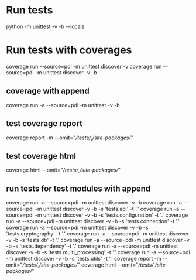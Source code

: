 # Run tests
python -m unittest -v -b --locals  

# Run tests with coverages

coverage run --source=pdi -m unittest discover -v
coverage run --source=pdi -m unittest discover -v -b 

## coverage with append
coverage run -a --source=pdi -m unittest -v -b 

## test coverage report
coverage report -m --omit="*/tests/*,*/site-packages/*"

## test coverage html
coverage html  --omit="*/tests/*,*/site-packages/*"

## run tests for test modules with append
coverage run -a --source=pdi -m unittest discover -v -b 
coverage run -a --source=pdi -m unittest discover -v -b -s 'tests.api' -t '.'
coverage run -a --source=pdi -m unittest discover -v -b -s 'tests.configuration' -t '.'
coverage run -a --source=pdi -m unittest discover -v -b -s 'tests.connection' -t '.'
coverage run -a --source=pdi -m unittest discover -v -b -s 'tests.cryptography' -t '.'
coverage run -a --source=pdi -m unittest discover -v -b -s 'tests.db' -t '.'
coverage run -a --source=pdi -m unittest discover -v -b -s 'tests.dependency' -t '.'
coverage run -a --source=pdi -m unittest discover -v -b -s 'tests.multi_processing' -t '.'
coverage run -a --source=pdi -m unittest discover -v -b -s 'tests.utils' -t '.'
coverage report -m --omit="*/tests/*,*/site-packages/*"
coverage html  --omit="*/tests/*,*/site-packages/*"

